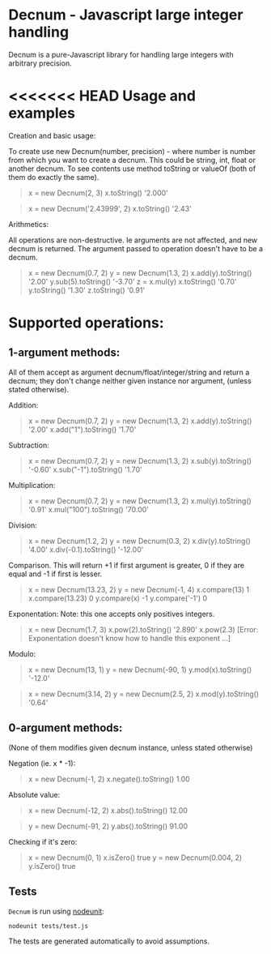 Decnum - Javascript large integer handling
==========================================

Decnum is a pure-Javascript library for handling large integers with arbitrary precision.

<<<<<<< HEAD
Usage and examples
==================

Creation and basic usage:

To create use new Decnum(number, precision) - where number is number from which you want to create a decnum. This could be string, int, float or another decnum. To see contents use method toString or valueOf (both of them do exactly the same).


> x = new Decnum(2, 3)
> x.toString()
'2.000'

> x = new Decnum('2.43999', 2)
> x.toString()
'2.43'

Arithmetics:

All operations are non-destructive. Ie arguments are not affected, and new decnum is returned. The argument passed to operation doesn't have to be a decnum.

> x = new Decnum(0.7, 2)
> y = new Decnum(1.3, 2)
> x.add(y).toString()
'2.00'
> y.sub(5).toString()
'-3.70'
> z = x.mul(y)
> x.toString()
'0.70'
> y.toString()
'1.30'
> z.toString()
'0.91'

Supported operations:
=====================

1-argument methods:
-------------------

All of them accept as argument decnum/float/integer/string and return a decnum; they don't change neither given instance nor argument, (unless stated otherwise).

Addition:

> x = new Decnum(0.7, 2)
> y = new Decnum(1.3, 2)
> x.add(y).toString()
'2.00'
> x.add("1").toString()
'1.70'

Subtraction:

> x = new Decnum(0.7, 2)
> y = new Decnum(1.3, 2)
> x.sub(y).toString()
'-0.60'
> x.sub("-1").toString()
'1.70'

Multiplication:

> x = new Decnum(0.7, 2)
> y = new Decnum(1.3, 2)
> x.mul(y).toString()
'0.91'
> x.mul("100").toString()
'70.00'

Division:

> x = new Decnum(1.2, 2)
> y = new Decnum(0.3, 2)
> x.div(y).toString()
'4.00'
> x.div(-0.1).toString()
'-12.00'

Comparison.
This will return +1 if first argument is greater, 0 if they are equal and -1 if first is lesser.

> x = new Decnum(13.23, 2)
> y = new Decnum(-1, 4)
> x.compare(13)
1
> x.compare(13.23)
0
> y.compare(x)
-1
> y.compare('-1')
0

Exponentation:
Note: this one accepts only positives integers.

> x = new Decnum(1.7, 3)
> x.pow(2).toString()
'2.890'
> x.pow(2.3)
[Error: Exponentation doesn't know how to handle this exponent ...]

Modulo:

> x = new Decnum(13, 1)
> y = new Decnum(-90, 1)
> y.mod(x).toString()
'-12.0'

> x = new Decnum(3.14, 2)
> y = new Decnum(2.5, 2)
> x.mod(y).toString()
'0.64'

0-argument methods:
-------------------
(None of them modifies given decnum instance, unless stated otherwise)

Negation (ie. x * -1):

> x = new Decnum(-1, 2)
> x.negate().toString()
1.00

Absolute value:

> x = new Decnum(-12, 2)
> x.abs().toString()
12.00

> y = new Decnum(-91, 2)
> y.abs().toString()
91.00
 
Checking if it's zero:

> x = new Decnum(0, 1)
> x.isZero()
true
> y = new Decnum(0.004, 2)
> y.isZero()
true

Tests
-----

`Decnum` is run using [nodeunit](https://github.com/caolan/nodeunit):

    nodeunit tests/test.js

The tests are generated automatically to avoid assumptions.

